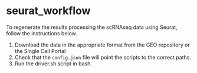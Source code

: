 # seurat_workflow

To regenerate the results processing the scRNAseq data using Seurat, follow the instructions below. 

1. Download the data in the appropriate format from the GEO repository or the Single Cell Portal
2. Check that the `config.json` file will point the scripts to the correct paths.  
3. Run the driver.sh script in bash. 
 
